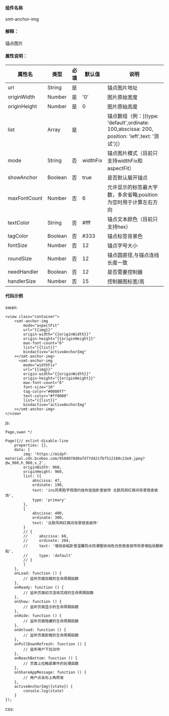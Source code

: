 #### 组件名称
smt-anchor-img

#### 解释：
锚点图片

#### 属性说明：
|属性名 | 类型 | 必填 | 默认值 |说明 |
|---|---|---|---|---|
|url |String |是||锚点图片地址|
|originWidth |Number |是|&#39;0&#39;|图片原始宽度|
|originHeight |Number |是|0|图片原始高度|
|list |Array |是||锚点数组（例：[{type: &#39;default&#39;,ordinate: 100,abscissa: 200, position: &#39;left&#39;,text: &#39;测试&#39;}]）|
|mode |String |否|widthFix|锚点图片模式（目前只支持widthFix和aspectFit）|
|showAnchor |Boolean |否|true|是否默认展开锚点|
|maxFontCount |Number |否|6|允许显示的标签最大字数，多余省略;position为空时用于计算左右方向|
|textColor |String |否|#fff|锚点文本颜色（目前只支持hex）|
|tagColor |Boolean |否|#333|锚点标签背景色|
|fontSize |Number |否|12|锚点字号大小|
|roundSize |Number |否|12|锚点圆直径,与锚点连线长度一致|
|needHandler |Boolean |否|12|是否需要控制器|
|handlerSize |Number |否|15|控制器图标宽&#x2F;高|

#### 代码示例
swan:
```
<view class="container">
    <smt-anchor-img
        mode="aspectFit"
        url="{{img}}"
        origin-width="{{originWidth}}"
        origin-height="{{originHeight}}"
        max-font-count="6"
        list="{{list}}"
        bindactive="activeAnchorImg"
    ></smt-anchor-img>
      <smt-anchor-img
        mode="widthFix"
        url="{{img}}"
        origin-width="{{originWidth}}"
        origin-height="{{originHeight}}"
        max-font-count="6"
        font-size="16"
        tag-color="#0000ff"
        text-color="#ff0000"
        list="{{list}}"
        bindactive="activeAnchorImg"
    ></smt-anchor-img>
</view>
```
js:
```
Page,swan */

Page({// eslint-disable-line
    properties: {},
    data: {
        img: 'https://midpf-material.cdn.bcebos.com/950d078d0afd77d421fbf512188c23e9.jpeg?@w_960,h_960,s_2',
        originWidth: 960,
        originHeight: 960,
        list: [{
            abscissa: 47,
            ordinate: 190,
            text: 'ins风笑脸字母简约挂布挂毯卧室装饰 北欧风网红房间背景宿舍装饰',
            type: 'primary'
        },
        {
            abscissa: 400,
            ordinate: 300,
            text: '北欧风网红房间背景宿舍装饰'
        }
        // {
        //     abscissa: 68,
        //     ordinate: 204,
        //     text: '墙纸自粘卧室温馨防水防潮壁纸纯色白色宿舍装饰背景墙贴纸翻新贴',
        //     type: 'default'
        // }
        ]
    },
    onLoad: function () {
        // 监听页面加载的生命周期函数
    },
    onReady: function () {
        // 监听页面初次渲染完成的生命周期函数
    },
    onShow: function () {
        // 监听页面显示的生命周期函数
    },
    onHide: function () {
        // 监听页面隐藏的生命周期函数
    },
    onUnload: function () {
        // 监听页面卸载的生命周期函数
    },
    onPullDownRefresh: function () {
        // 监听用户下拉动作
    },
    onReachBottom: function () {
        // 页面上拉触底事件的处理函数
    },
    onShareAppMessage: function () {
        // 用户点击右上角转发
    },
    activeAnchorImg({state}) {
        console.log(state)
    }
});
```
css:
```

```